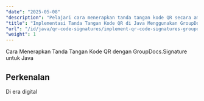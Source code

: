 ```yaml
---
"date": "2025-05-08"
"description": "Pelajari cara menerapkan tanda tangan kode QR secara aman dengan GroupDocs.Signature untuk Java. Panduan ini mencakup pengaturan, penyesuaian, dan aplikasi praktis."
"title": "Implementasi Tanda Tangan Kode QR di Java Menggunakan GroupDocs.Signature"
"url": "/id/java/qr-code-signatures/implement-qr-code-signatures-groupdocs-signature-java/"
"weight": 1
---
```


Cara Menerapkan Tanda Tangan Kode QR dengan GroupDocs.Signature untuk Java

## Perkenalan

Di era digital